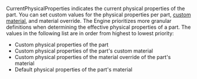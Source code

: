 CurrentPhysicalProperties indicates the current physical properties of the
part. You can set custom values for the physical properties per part,
[custom material](https://create.roblox.com/docs/parts/materials), and material override. The
Engine prioritizes more granular definitions when determining the
effective physical properties of a part. The values in the following list
are in order from highest to lowest priority:

- Custom physical properties of the part
- Custom physical properties of the part's custom material
- Custom physical properties of the material override of the part's
material
- Default physical properties of the part's material